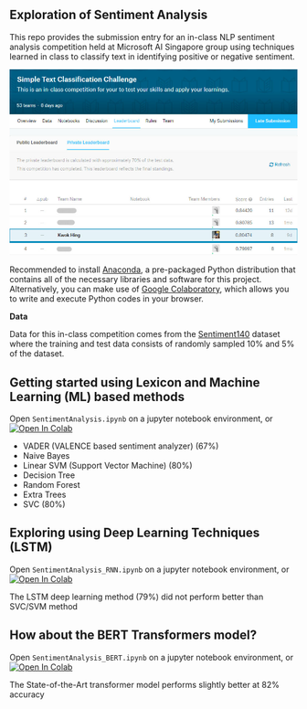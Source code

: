 ## Exploration of Sentiment Analysis

This repo provides the submission entry for an in-class NLP sentiment analysis competition held at Microsoft AI Singapore group using techniques learned in class to classify text in identifying positive or negative sentiment.

![jpg](images/inclass-competition.jpg)

Recommended to install [Anaconda](https://www.anaconda.com/products/distribution), a pre-packaged Python distribution that contains all of the necessary libraries and software for this project. Alternatively, you can make use of [Google Colaboratory](https://colab.research.google.com/), which allows you to write and execute Python codes in your browser.

**Data**

Data for this in-class competition comes from the [Sentiment140](https://www.kaggle.com/datasets/kazanova/sentiment140) dataset where the training and test data consists of randomly sampled 10% and 5% of the dataset.

## Getting started using Lexicon and Machine Learning (ML) based methods
Open `SentimentAnalysis.ipynb` on a jupyter notebook environment, or [![Open In Colab](https://colab.research.google.com/assets/colab-badge.svg)](https://githubtocolab.com/KwokHing/SentimentAnalysis-Python-Demo/blob/master/SentimentAnalysis.ipynb)

- VADER (VALENCE based sentiment analyzer) (67%)
- Naive Bayes
- Linear SVM (Support Vector Machine) (80%)
- Decision Tree
- Random Forest
- Extra Trees
- SVC (80%)

## Exploring using Deep Learning Techniques (LSTM)
Open `SentimentAnalysis_RNN.ipynb` on a jupyter notebook environment, or [![Open In Colab](https://colab.research.google.com/assets/colab-badge.svg)](https://githubtocolab.com/KwokHing/SentimentAnalysis-Python-Demo/blob/master/SentimentAnalysis_RNN.ipynb)

The LSTM deep learning method (79%) did not perform better than SVC/SVM method 
<br/>

## How about the BERT Transformers model?
Open `SentimentAnalysis_BERT.ipynb` on a jupyter notebook environment, or [![Open In Colab](https://colab.research.google.com/assets/colab-badge.svg)](https://githubtocolab.com/KwokHing/SentimentAnalysis-Python-Demo/blob/master/SentimentAnalysis_BERT.ipynb)

The State-of-the-Art transformer model performs slightly better at 82% accuracy

<!---
# Walk-through of the submission entry:


## 1. Adding imports & installing neccessay packages ##


```python
### run this if using google colab to mount google drive as local storage

from google.colab import drive
import os
drive.mount('/content/gdrive')

repo_path = '/content/gdrive/My Drive/colab/NLP-Bootcamp/'
```

 


```python
import pandas as pd
import collections
%matplotlib inline

# Import modules to calculate accuracy and confusion matrix
from sklearn.metrics import confusion_matrix, accuracy_score
```

## 2. Loading Data ##


```python
### run below 2 lines of code for setting train & test data path on google colab
'''
trainData = os.path.join(repo_path, 'data/sentiment140_160k_tweets_train.csv')
testData = os.path.join(repo_path, 'data/sentiment140_test.csv')
'''

### run below 3 lines of code for setting train & test data path on local machine
DATA = './data/'
trainData = DATA + 'sentiment140_160k_tweets_train.csv'
testData =  DATA + 'sentiment140_test.csv'

train = pd.read_csv(trainData)
test = pd.read_csv(testData)

train.head()
```




<div>

<table border="1" class="dataframe">
  <thead>
    <tr style="text-align: right;">
      <th></th>
      <th>target</th>
      <th>ids</th>
      <th>user</th>
      <th>text</th>
    </tr>
  </thead>
  <tbody>
    <tr>
      <th>0</th>
      <td>p</td>
      <td>1978186076</td>
      <td>ceruleanbreeze</td>
      <td>@nocturnalie Anyway, and now Abby and I share ...</td>
    </tr>
    <tr>
      <th>1</th>
      <td>p</td>
      <td>1994697891</td>
      <td>enthusiasticjen</td>
      <td>@JoeGigantino Few times I'm trying to leave co...</td>
    </tr>
    <tr>
      <th>2</th>
      <td>p</td>
      <td>2191885992</td>
      <td>LifeRemixed</td>
      <td>@AngieGriffin Good Morning Angie  I'll be in t...</td>
    </tr>
    <tr>
      <th>3</th>
      <td>p</td>
      <td>1753662211</td>
      <td>lovemandy</td>
      <td>had a good day driving up mountains, visiting ...</td>
    </tr>
    <tr>
      <th>4</th>
      <td>p</td>
      <td>2177442789</td>
      <td>_LOVELYmanu</td>
      <td>downloading some songs  i love lady GaGa.</td>
    </tr>
  </tbody>
</table>
</div>



Looking at distribution of *'positives'* & *'negatives'* samples in train dataset 


```python
collections.Counter(train['target'])
```




    Counter({'n': 79985, 'p': 80000})




```python
train.groupby('target').size().plot(kind='bar')
```



![png](images/output_7_1.png)


We will find that it is a relatively well-balanced dataset

## 3. Data (Text) Preprocessing ##


```python
### mapping a dictionary of apostrophe words

appos = {
"aren't" : "are not",
"can't" : "cannot",
"cant" : "cannot",
"couldn't" : "could not",
"didn't" : "did not",
"doesn't" : "does not",
"don't" : "do not",
"hadn't" : "had not",
"hasn't" : "has not",
"haven't" : "have not",
"he'd" : "he would",
"he'll" : "he will",
"he's" : "he is",
"i'd" : "I would",
"i'd" : "I had",
"i'll" : "I will",
"i'm" : "I am",
"im" : "I am",
"isn't" : "is not",
"it's" : "it is",
"it'll":"it will",
"i've" : "I have",
"let's" : "let us",
"mightn't" : "might not",
"mustn't" : "must not",
"shan't" : "shall not",
"she'd" : "she would",
"she'll" : "she will",
"she's" : "she is",
"shouldn't" : "should not",
"that's" : "that is",
"there's" : "there is",
"they'd" : "they would",
"they'll" : "they will",
"they're" : "they are",
"they've" : "they have",
"we'd" : "we would",
"we're" : "we are",
"weren't" : "were not",
"we've" : "we have",
"what'll" : "what will",
"what're" : "what are",
"what's" : "what is",
"what've" : "what have",
"where's" : "where is",
"who'd" : "who would",
"who'll" : "who will",
"who're" : "who are",
"who's" : "who is",
"who've" : "who have",
"won't" : "will not",
"wouldn't" : "would not",
"you'd" : "you would",
"you'll" : "you will",
"you're" : "you are",
"you've" : "you have",
"'re": " are",
"wasn't": "was not",
"we'll":" will",
"didn't": "did not",
"gg" : "going"
}
```


```python
import re

def preprocess_text(sentence):
    text = re.sub('((www\.[^\s]+)|(https?://[^\s]+))','', sentence['text'])
    text = re.sub('@[^\s]+','', text)
    text = text.lower().split()
    reformed = [appos[word] if word in appos else word for word in text]
    reformed = " ".join(reformed) 
    text = re.sub('&[^\s]+;', '', reformed)
    text = re.sub('[^a-zA-Zа-яА-Я1-9]+', ' ', text)
    text = re.sub(' +',' ', text)
    #text = re.sub(' [\w] ', ' ', text)
    return text.strip()

preprocess = train
preprocess['ugc'] = preprocess.apply(preprocess_text, axis=1)

preprocess.head()
```




<div>

<table border="1" class="dataframe">
  <thead>
    <tr style="text-align: right;">
      <th></th>
      <th>target</th>
      <th>ids</th>
      <th>user</th>
      <th>text</th>
      <th>ugc</th>
    </tr>
  </thead>
  <tbody>
    <tr>
      <th>0</th>
      <td>p</td>
      <td>1978186076</td>
      <td>ceruleanbreeze</td>
      <td>@nocturnalie Anyway, and now Abby and I share ...</td>
      <td>anyway and now abby and i share all our crops ...</td>
    </tr>
    <tr>
      <th>1</th>
      <td>p</td>
      <td>1994697891</td>
      <td>enthusiasticjen</td>
      <td>@JoeGigantino Few times I'm trying to leave co...</td>
      <td>few times I am trying to leave comments in you...</td>
    </tr>
    <tr>
      <th>2</th>
      <td>p</td>
      <td>2191885992</td>
      <td>LifeRemixed</td>
      <td>@AngieGriffin Good Morning Angie  I'll be in t...</td>
      <td>good morning angie I will be in the atl july 8...</td>
    </tr>
    <tr>
      <th>3</th>
      <td>p</td>
      <td>1753662211</td>
      <td>lovemandy</td>
      <td>had a good day driving up mountains, visiting ...</td>
      <td>had a good day driving up mountains visiting k...</td>
    </tr>
    <tr>
      <th>4</th>
      <td>p</td>
      <td>2177442789</td>
      <td>_LOVELYmanu</td>
      <td>downloading some songs  i love lady GaGa.</td>
      <td>downloading some songs i love lady gaga</td>
    </tr>
  </tbody>
</table>
</div>



## 4. Sentiment Analysis using Lexicon-based Method

There are two types of lexicon-based sentiment analyzing approcaches - _Polarity_ and _Valence_ based.

_VADER_ is a _VALENCE_ based sentiment analyzer.

*Valence*-based approach taken into consideration the "intensity" of a word as opposed to only the polarity (+ve or -ve). For example, "Great" is treated as more +ve as opposed to "Good".

References:
http://comp.social.gatech.edu/papers/icwsm14.vader.hutto.pdf

Scale for the classification model used base on compound value:

1. Positive = >=0
2. Negative = <0



```python
pip install vaderSentiment
```


```python
from vaderSentiment.vaderSentiment import SentimentIntensityAnalyzer

analyzer = SentimentIntensityAnalyzer()
```


```python
def print_sentiment_scores(ugc):
    snt = analyzer.polarity_scores(ugc['ugc'])  # Calling the polarity analyzer
    return snt['compound']
```


```python
compound = train
compound['VADER']=compound.apply(print_sentiment_scores, axis=1)

compound.head()
```




<div>

<table border="1" class="dataframe">
  <thead>
    <tr style="text-align: right;">
      <th></th>
      <th>target</th>
      <th>ids</th>
      <th>user</th>
      <th>text</th>
      <th>ugc</th>
      <th>VADER</th>
    </tr>
  </thead>
  <tbody>
    <tr>
      <th>0</th>
      <td>p</td>
      <td>1978186076</td>
      <td>ceruleanbreeze</td>
      <td>@nocturnalie Anyway, and now Abby and I share ...</td>
      <td>anyway and now abby and i share all our crops ...</td>
      <td>0.6361</td>
    </tr>
    <tr>
      <th>1</th>
      <td>p</td>
      <td>1994697891</td>
      <td>enthusiasticjen</td>
      <td>@JoeGigantino Few times I'm trying to leave co...</td>
      <td>few times I am trying to leave comments in you...</td>
      <td>-0.0258</td>
    </tr>
    <tr>
      <th>2</th>
      <td>p</td>
      <td>2191885992</td>
      <td>LifeRemixed</td>
      <td>@AngieGriffin Good Morning Angie  I'll be in t...</td>
      <td>good morning angie I will be in the atl july 8...</td>
      <td>0.4404</td>
    </tr>
    <tr>
      <th>3</th>
      <td>p</td>
      <td>1753662211</td>
      <td>lovemandy</td>
      <td>had a good day driving up mountains, visiting ...</td>
      <td>had a good day driving up mountains visiting k...</td>
      <td>0.7717</td>
    </tr>
    <tr>
      <th>4</th>
      <td>p</td>
      <td>2177442789</td>
      <td>_LOVELYmanu</td>
      <td>downloading some songs  i love lady GaGa.</td>
      <td>downloading some songs i love lady gaga</td>
      <td>0.6369</td>
    </tr>
  </tbody>
</table>
</div>




```python
confusion_matrix(compound['target'], compound['predict'])
accuracy_score(compound['target'], compound['predict'])
```




    0.6673063099665594




```python
def custom_predict(ugc):
    snt = analyzer.polarity_scores(ugc['ugc'])  # Calling the polarity analyzer
    if snt['neg'] > snt['pos']:
        return 'n'
    elif snt['pos'] > snt['neg']:
        return 'p'
    else:
        return 'p'

vader = train
vader['predict']=vader.apply(custom_predict, axis=1)
```


```python
confusion_matrix(vader['target'], vader['predict'])
accuracy_score(vader['target'], vader['predict'])
```




    0.6673063099665594



## 5. Sentiment Analysis using Machine Learning-based Method: Naive Bayes


```python
#Import feature engineering modules and test_train_split
from sklearn.pipeline import Pipeline
from sklearn.feature_extraction.text import CountVectorizer, TfidfTransformer, TfidfVectorizer
from sklearn.model_selection import train_test_split, GridSearchCV

#Import classification algorithm
from sklearn.naive_bayes import MultinomialNB
from sklearn.svm import SVC
from sklearn.svm import LinearSVC
from sklearn.tree import DecisionTreeClassifier
from sklearn.ensemble import RandomForestClassifier
from sklearn.ensemble import ExtraTreesClassifier
from xgboost import XGBClassifier

#Import modules to calculate accuracy and confusion matrix
from sklearn.metrics import confusion_matrix, accuracy_score
from sklearn.metrics import classification_report
```

Naive Bayes with TF-IDF on original text data


```python
tv = TfidfVectorizer(ngram_range=(1,3),max_features=20000,stop_words='english') 
X = tv.fit_transform(train['text'])

Xtrain, Xtest, ytrain, ytest = train_test_split(X, train['target'],
                                               test_size = 0.2, shuffle=True)

nb = MultinomialNB(alpha=6.5, fit_prior=False)
nb.fit(Xtrain,ytrain)
pred = nb.predict(Xtest)

print(accuracy_score(ytest,pred))
print(confusion_matrix(ytest,pred))
print(classification_report(ytest,pred))
```

    0.753820670687877
    [[12287  3768]
     [ 4109 11833]]
                  precision    recall  f1-score   support
    
               n       0.75      0.77      0.76     16055
               p       0.76      0.74      0.75     15942
    
        accuracy                           0.75     31997
       macro avg       0.75      0.75      0.75     31997
    weighted avg       0.75      0.75      0.75     31997
    


Naive Bayes with TF-IDF on pre-processed text data - achieved very minimal accuracy improvement


```python
tv = TfidfVectorizer(ngram_range=(1,3),max_features=20000,stop_words='english') 
X = tv.fit_transform(preprocess['ugc'])

Xtrain, Xtest, ytrain, ytest = train_test_split(X, preprocess['target'],
                                               test_size = 0.2, shuffle=True)

nb = MultinomialNB(alpha=6.5, fit_prior=False)
nb.fit(Xtrain,ytrain)
pred = nb.predict(Xtest)

print(accuracy_score(ytest,pred))
print(confusion_matrix(ytest,pred))
print(classification_report(ytest,pred))
```

    0.7545707410069694
    [[12184  3730]
     [ 4123 11960]]
                  precision    recall  f1-score   support
    
               n       0.75      0.77      0.76     15914
               p       0.76      0.74      0.75     16083
    
        accuracy                           0.75     31997
       macro avg       0.75      0.75      0.75     31997
    weighted avg       0.75      0.75      0.75     31997
    


Naive Bayes with Grid Search Hyperparameter Tuning & 10-Fold Cross Validation - achieving higher accuracy over the mdoel without hyperparameter tuning 


```python
text_clf = Pipeline([('vect', CountVectorizer()),
                     ('tfidf', TfidfTransformer()),
                     ('clf', MultinomialNB())])
tuned_parameters = {
    'vect__ngram_range': [(1, 1), (1, 2), (2, 2)],
    'tfidf__use_idf': (True, False),
    'tfidf__norm': ('l1', 'l2'),
    'clf__alpha': [1, 1e-1, 1e-2]
}
```


```python
x_train, x_test, y_train, y_test = train_test_split(train['text'], train['target'],
                                               test_size = 0.2, shuffle=True)
```


```python
from sklearn.metrics import classification_report
clf = GridSearchCV(text_clf, tuned_parameters, cv=10)
clf.fit(x_train, y_train)

print(classification_report(y_test, clf.predict(x_test), digits=4))
print(accuracy_score(y_test, clf.predict(x_test)))
print(confusion_matrix(y_test, clf.predict(x_test)))
```

                  precision    recall  f1-score   support
    
               n     0.7525    0.8386    0.7932     15876
               p     0.8209    0.7284    0.7719     16121
    
        accuracy                         0.7831     31997
       macro avg     0.7867    0.7835    0.7825     31997
    weighted avg     0.7870    0.7831    0.7825     31997
    
    0.7830734131324811
    [[13314  2562]
     [ 4379 11742]]



```python
# x_train, x_test, y_train, y_test = train_test_split(data, labels, test_size=0.2, random_state=42)
x_train, x_test, y_train, y_test = train_test_split(preprocess['ugc'], preprocess['target'],
                                               test_size = 0.2, shuffle=True)
```


```python
from sklearn.metrics import classification_report
clf = GridSearchCV(text_clf, tuned_parameters, cv=10)
clf.fit(x_train, y_train)

print(classification_report(y_test, clf.predict(x_test), digits=4))
print(accuracy_score(y_test, clf.predict(x_test)))
print(confusion_matrix(y_test, clf.predict(x_test)))
```

                  precision    recall  f1-score   support
    
               n     0.7571    0.8380    0.7955     16035
               p     0.8177    0.7299    0.7713     15962
    
        accuracy                         0.7841     31997
       macro avg     0.7874    0.7840    0.7834     31997
    weighted avg     0.7873    0.7841    0.7834     31997
    
    0.7840735068912711
    [[13438  2597]
     [ 4312 11650]]



```python
print("Best Score: ", clf.best_score_)
print("Best Params: ", clf.best_params_)
```

    Best Score:  0.7837531643591586
    Best Params:  {'clf__alpha': 0.1, 'tfidf__norm': 'l1', 'tfidf__use_idf': False, 'vect__ngram_range': (1, 2)}



```python
from google.colab import files ### remove this line of code if not using colab

test['ugc'] = test.apply(preprocess_text, axis=1)
y_kaggle = clf.predict((test['ugc']))
test['target'] = pd.DataFrame(y_kaggle.tolist())
test[['target', 'ids']].to_csv("nb_submission.csv", index=False)

files.download('nb_submission.csv') ### remove this line of code if not using colab

```


```python
from sklearn.metrics import classification_report
clf = GridSearchCV(text_clf, tuned_parameters, cv=10)
clf.fit(x_train, y_train)

print(classification_report(y_test, clf.predict(x_test), digits=4))
print(accuracy_score(y_test, clf.predict(x_test)))
print(confusion_matrix(y_test, clf.predict(x_test)))
```

                  precision    recall  f1-score   support
    
               n     0.7734    0.8187    0.7954     16002
               p     0.8073    0.7600    0.7829     15995
    
        accuracy                         0.7894     31997
       macro avg     0.7904    0.7893    0.7892     31997
    weighted avg     0.7904    0.7894    0.7892     31997
    
    0.7893552520548801
    [[13101  2901]
     [ 3839 12156]]


## 6. Sentiment Analysis using Machine Learning-based Method: Linear SVM ##
with Grid Search Hyperparameter Tuning & 10-Fold Cross Validation


```python
text_clf = Pipeline([('vect', CountVectorizer()),
                     ('tfidf', TfidfTransformer()),
                     ('clf', LinearSVC())])
tuned_parameters = {
    'vect__ngram_range': [(1, 2), (1, 3), (1, 4)],
    'tfidf__use_idf': (True, False),
    #'tfidf__norm': ('l1', 'l2'),
    'clf__tol': [1, 1e-1, 1e-2, 1e-3]
}
```


```python
x_train, x_test, y_train, y_test = train_test_split(preprocess['ugc'], preprocess['target'],
                                               test_size = 0.2, shuffle=True)
```


```python
clf = GridSearchCV(text_clf, tuned_parameters, cv=10)
clf.fit(x_train, y_train)

print(classification_report(y_test, clf.predict(x_test), digits=4))
print(accuracy_score(y_test, clf.predict(x_test)))
print(confusion_matrix(y_test, clf.predict(x_test)))

print("Best Score: ", clf.best_score_)
print("Best Params: ", clf.best_params_)
```

                  precision    recall  f1-score   support
    
               n     0.7939    0.8293    0.8112     15870
               p     0.8243    0.7882    0.8058     16127
    
        accuracy                         0.8086     31997
       macro avg     0.8091    0.8087    0.8085     31997
    weighted avg     0.8092    0.8086    0.8085     31997
    
    0.8085758039816233
    [[13161  2709]
     [ 3416 12711]]
    Best Score:  0.8010751007906991
    Best Params:  {'clf__tol': 0.1, 'tfidf__use_idf': False, 'vect__ngram_range': (1, 4)}



```python
from google.colab import files ### remove this line of code if not using colab

test['ugc'] = test.apply(preprocess_text, axis=1)
y_kaggle = clf.predict((test['ugc']))
test['target'] = pd.DataFrame(y_kaggle.tolist())
test[['target', 'ids']].to_csv("l_svm_submission.csv", index=False)

files.download('l_svm_submission.csv') ### remove this line of code if not using colab
```

## 7. Sentiment Analysis using Machine Learning-based Method: XGBoost


```python
pip install xgboost
```

```python
tv = TfidfVectorizer(ngram_range=(1,2), max_features=20000, stop_words='english', min_df=.0025, max_df=0.25) 
X = tv.fit_transform(preprocess['ugc'])

x_train, x_test, y_train, y_test = train_test_split(X, preprocess['target'],
                                               test_size = 0.2, shuffle=True)
```


```python
xgb = XGBClassifier(max_depth=10, n_estimators=400, learning_rate=0.3, objective='binary:logistic')
xgb.fit(x_train, y_train)
pred = xgb.predict(x_test)
```


```python
print(accuracy_score(y_test, pred))
print(confusion_matrix(y_test, pred))
print(classification_report(y_test, pred))
```

    0.7501015720223771
    [[11302  4860]
     [ 3136 12699]]
                  precision    recall  f1-score   support
    
               n       0.78      0.70      0.74     16162
               p       0.72      0.80      0.76     15835
    
        accuracy                           0.75     31997
       macro avg       0.75      0.75      0.75     31997
    weighted avg       0.75      0.75      0.75     31997
    


## 8. Sentiment Analysis using Machine Learning-based Method: Decision Tree


```python
tv = TfidfVectorizer(ngram_range=(1,2), max_features=20000, stop_words='english') 
X = tv.fit_transform(preprocess['ugc'])

x_train, x_test, y_train, y_test = train_test_split(X, preprocess['target'],
                                               test_size = 0.2, shuffle=True)
```


```python
dt = DecisionTreeClassifier()
dt.fit(Xtrain,ytrain)
pred = dt.predict(Xtest)
```


```python
print(accuracy_score(ytest,pred))
print(confusion_matrix(ytest,pred))
print(classification_report(ytest,pred))
```

    0.6914398224833578
    [[10944  5018]
     [ 4855 11180]]
                  precision    recall  f1-score   support
    
               n       0.69      0.69      0.69     15962
               p       0.69      0.70      0.69     16035
    
        accuracy                           0.69     31997
       macro avg       0.69      0.69      0.69     31997
    weighted avg       0.69      0.69      0.69     31997
    


## 9. Sentiment Analysis using Machine Learning-based Method: Random Forest


```python
rf = RandomForestClassifier()
rf.fit(Xtrain,ytrain)
pred = rf.predict(Xtest)
```


```python
print(accuracy_score(ytest,pred))
print(confusion_matrix(ytest,pred))
print(classification_report(ytest,pred))
```

## 10. Sentiment Analysis using Machine Learning-based Method: Extra Trees


```python
etc=ExtraTreesClassifier()
etc.fit(Xtrain,ytrain)
pred=etc.predict(Xtest)
```



```python
print(accuracy_score(ytest,pred))
print(confusion_matrix(ytest,pred))
print(classification_report(ytest,pred))
```

    0.7307872613057474
    [[11874  4088]
     [ 4526 11509]]
                  precision    recall  f1-score   support
    
               n       0.72      0.74      0.73     15962
               p       0.74      0.72      0.73     16035
    
        accuracy                           0.73     31997
       macro avg       0.73      0.73      0.73     31997
    weighted avg       0.73      0.73      0.73     31997
    


## 11. Sentiment Analysis using Machine Learning-based Method: SVC ##

_Warning - approximately 3hrs of processing_ 


```python
#Import feature engineering modules and test_train_split
from sklearn.feature_extraction.text import TfidfVectorizer
from sklearn.model_selection import train_test_split
from sklearn.metrics import classification_report

tv = TfidfVectorizer(ngram_range=(1,3)) 
X = tv.fit_transform(preprocess['ugc'])

Xtrain, Xtest, ytrain, ytest = train_test_split(X, preprocess['target'],
                                               test_size = 0.2, shuffle=True)
```


```python
from sklearn.svm import SVC

svm = SVC(kernel='linear')
svm.fit(Xtrain,ytrain)
pred = svm.predict(Xtest)

print(accuracy_score(ytest,pred))
print(confusion_matrix(ytest,pred))
print(classification_report(ytest,pred))
```

    0.805137981685783
    [[12754  3333]
     [ 2902 13008]]
                  precision    recall  f1-score   support
    
               n       0.81      0.79      0.80     16087
               p       0.80      0.82      0.81     15910
    
        accuracy                           0.81     31997
       macro avg       0.81      0.81      0.81     31997
    weighted avg       0.81      0.81      0.81     31997
    



```python
# Uncomment and run below line of code if using google colab
# from google.colab import files

test['ugc'] = test.apply(preprocess_text, axis=1)
y_kaggle = svm.predict(tv.transform(test['ugc']))
test['target'] = pd.DataFrame(y_kaggle.tolist())
test[['target', 'ids']].to_csv("svc_submission.csv", index=False)

# Uncommon and run below line of code if using google colab 
# files.download('svc_submission.csv')
```

## Text Pre-processing Steps - References ##

https://www.topbots.com/text-preprocessing-for-machine-learning-nlp/

## Further - Text Preprocessing: Porter Stemmer ##


```python
import nltk
from nltk.tokenize import sent_tokenize, word_tokenize
from nltk.stem import PorterStemmer
from nltk.stem import LancasterStemmer

#nltk.download('punkt') 

#create an object of class PorterStemmer
porter = PorterStemmer()
lancaster=LancasterStemmer()

```


```python
def stemSentence(sentence):
    token_words = word_tokenize(sentence['ugc'])
    stem_sentence = []
    for word in token_words:
        stem_sentence.append(porter.stem(word))
        stem_sentence.append(" ")
    return "".join(stem_sentence)
  
preprocess['stem'] = preprocess.apply(stemSentence, axis=1)
preprocess.head()
```




<div>

<table border="1" class="dataframe">
  <thead>
    <tr style="text-align: right;">
      <th></th>
      <th>target</th>
      <th>ids</th>
      <th>user</th>
      <th>text</th>
      <th>ugc</th>
    </tr>
  </thead>
  <tbody>
    <tr>
      <th>0</th>
      <td>p</td>
      <td>1978186076</td>
      <td>ceruleanbreeze</td>
      <td>@nocturnalie Anyway, and now Abby and I share ...</td>
      <td>anyway and now abbi and i share all our crop w...</td>
    </tr>
    <tr>
      <th>1</th>
      <td>p</td>
      <td>1994697891</td>
      <td>enthusiasticjen</td>
      <td>@JoeGigantino Few times I'm trying to leave co...</td>
      <td>few time i m tri to leav comment in your blog ...</td>
    </tr>
    <tr>
      <th>2</th>
      <td>p</td>
      <td>2191885992</td>
      <td>LifeRemixed</td>
      <td>@AngieGriffin Good Morning Angie  I'll be in t...</td>
      <td>good morn angi i ll be in the atl juli 8th 1 t...</td>
    </tr>
    <tr>
      <th>3</th>
      <td>p</td>
      <td>1753662211</td>
      <td>lovemandy</td>
      <td>had a good day driving up mountains, visiting ...</td>
      <td>had a good day drive up mountain visit kati ea...</td>
    </tr>
    <tr>
      <th>4</th>
      <td>p</td>
      <td>2177442789</td>
      <td>_LOVELYmanu</td>
      <td>downloading some songs  i love lady GaGa.</td>
      <td>download some song i love ladi gaga</td>
    </tr>
  </tbody>
</table>
</div>

-->


